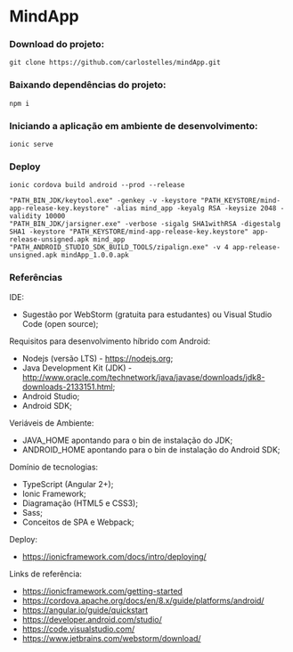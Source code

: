 # MindApp

### Download do projeto:

    git clone https://github.com/carlostelles/mindApp.git
    
### Baixando dependências do projeto:

    npm i
    
### Iniciando a aplicação em ambiente de desenvolvimento:

    ionic serve
    
### Deploy

    ionic cordova build android --prod --release
    
    "PATH_BIN_JDK/keytool.exe" -genkey -v -keystore "PATH_KEYSTORE/mind-app-release-key.keystore" -alias mind_app -keyalg RSA -keysize 2048 -validity 10000
    "PATH_BIN_JDK/jarsigner.exe" -verbose -sigalg SHA1withRSA -digestalg SHA1 -keystore "PATH_KEYSTORE/mind-app-release-key.keystore" app-release-unsigned.apk mind_app
    "PATH_ANDROID_STUDIO_SDK_BUILD_TOOLS/zipalign.exe" -v 4 app-release-unsigned.apk mindApp_1.0.0.apk
    
    
### Referências

IDE:
 - Sugestão por WebStorm (gratuita para estudantes) ou Visual Studio Code (open source);

Requisitos para desenvolvimento híbrido com Android:
 - Nodejs (versão LTS) - https://nodejs.org;
 - Java Development Kit (JDK) - http://www.oracle.com/technetwork/java/javase/downloads/jdk8-downloads-2133151.html;
 - Android Studio;
 - Android SDK;

Veriáveis de Ambiente:
 - JAVA_HOME apontando para o bin de instalação do JDK;
 - ANDROID_HOME apontando para o bin de instalação do Android SDK;

Domínio de tecnologias:
 - TypeScript (Angular 2+);
 - Ionic Framework;
 - Diagramação (HTML5 e CSS3);
 - Sass;
 - Conceitos de SPA e Webpack;
 
Deploy:
 - https://ionicframework.com/docs/intro/deploying/

Links de referência:
 - https://ionicframework.com/getting-started
 - https://cordova.apache.org/docs/en/8.x/guide/platforms/android/
 - https://angular.io/guide/quickstart
 - https://developer.android.com/studio/
 - https://code.visualstudio.com/
 - https://www.jetbrains.com/webstorm/download/
